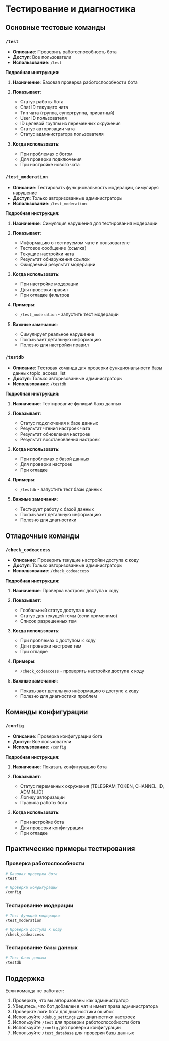 # Тестирование и диагностика

## Основные тестовые команды

### `/test`
- **Описание**: Проверить работоспособность бота
- **Доступ**: Все пользователи
- **Использование**: `/test`

**Подробная инструкция:**
1. **Назначение**: Базовая проверка работоспособности бота

2. **Показывает**:
   - Статус работы бота
   - Chat ID текущего чата
   - Тип чата (группа, супергруппа, приватный)
   - User ID пользователя
   - ID целевой группы из переменных окружения
   - Статус авторизации чата
   - Статус администратора пользователя

3. **Когда использовать**:
   - При проблемах с ботом
   - Для проверки подключения
   - При настройке нового чата

### `/test_moderation`
- **Описание**: Тестировать функциональность модерации, симулируя нарушение
- **Доступ**: Только авторизованные администраторы
- **Использование**: `/test_moderation`

**Подробная инструкция:**
1. **Назначение**: Симуляция нарушения для тестирования модерации

2. **Показывает**:
   - Информацию о тестируемом чате и пользователе
   - Тестовое сообщение (ссылка)
   - Текущие настройки чата
   - Результат обнаружения ссылок
   - Ожидаемый результат модерации

3. **Когда использовать**:
   - При настройке модерации
   - Для проверки правил
   - При отладке фильтров

4. **Примеры**:
   - `/test_moderation` - запустить тест модерации

5. **Важные замечания**:
   - Симулирует реальное нарушение
   - Показывает детальную информацию
   - Полезно для настройки правил

### `/testdb`
- **Описание**: Тестовая команда для проверки функциональности базы данных topic_access_list
- **Доступ**: Только авторизованные администраторы
- **Использование**: `/testdb`

**Подробная инструкция:**
1. **Назначение**: Тестирование функций базы данных

2. **Показывает**:
   - Статус подключения к базе данных
   - Результат чтения настроек чата
   - Результат обновления настроек
   - Результат восстановления настроек

3. **Когда использовать**:
   - При проблемах с базой данных
   - Для проверки настроек
   - При отладке

4. **Примеры**:
   - `/testdb` - запустить тест базы данных

5. **Важные замечания**:
   - Тестирует работу с базой данных
   - Показывает детальную информацию
   - Полезно для диагностики

## Отладочные команды

### `/check_codeaccess`
- **Описание**: Проверить текущие настройки доступа к коду
- **Доступ**: Только авторизованные администраторы
- **Использование**: `/check_codeaccess`

**Подробная инструкция:**
1. **Назначение**: Проверка настроек доступа к коду

2. **Показывает**:
   - Глобальный статус доступа к коду
   - Статус для текущей темы (если применимо)
   - Список разрешенных тем

3. **Когда использовать**:
   - При проблемах с доступом к коду
   - Для проверки настроек тем
   - При отладке

4. **Примеры**:
   - `/check_codeaccess` - проверить настройки доступа к коду

5. **Важные замечания**:
   - Показывает детальную информацию о доступе к коду
   - Полезно для диагностики проблем

## Команды конфигурации

### `/config`
- **Описание**: Проверка конфигурации бота
- **Доступ**: Все пользователи
- **Использование**: `/config`

**Подробная инструкция:**
1. **Назначение**: Показать конфигурацию бота

2. **Показывает**:
   - Статус переменных окружения (TELEGRAM_TOKEN, CHANNEL_ID, ADMIN_ID)
   - Логику авторизации
   - Правила работы бота

3. **Когда использовать**:
   - При настройке бота
   - Для проверки конфигурации
   - При отладке

## Практические примеры тестирования

### Проверка работоспособности
```bash
# Базовая проверка бота
/test

# Проверка конфигурации
/config
```

### Тестирование модерации
```bash
# Тест функций модерации
/test_moderation

# Проверка доступа к коду
/check_codeaccess
```

### Тестирование базы данных
```bash
# Тест базы данных
/testdb
```

## Поддержка

Если команда не работает:
1. Проверьте, что вы авторизованы как администратор
2. Убедитесь, что бот добавлен в чат и имеет права администратора
3. Проверьте логи бота для диагностики ошибок
4. Используйте `/debug_settings` для диагностики настроек
5. Используйте `/test` для проверки работоспособности бота
6. Используйте `/config` для проверки конфигурации
7. Используйте `/test_database` для проверки базы данных
